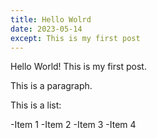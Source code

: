 ```yaml
---
title: Hello Wolrd
date: 2023-05-14
except: This is my first post
---
```


Hello World! This is my first post.

This is a paragraph.

This is a list:

-Item 1 -Item 2 -Item 3 -Item 4
